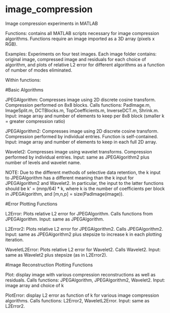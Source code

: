 # image_compression
Image compression experiments in MATLAB

Functions: contains all MATLAB scripts necessary for image compression algorithms.  Functions require an image imported as a 3D array (pixels x RGB). 

Examples: Experiments on four test images.  Each image folder contains: original image,  compressed image and residuals for each choice of algorithm, and plots of relative L2 error for different algorithms as a function of number of modes eliminated.

Within functions:

#Basic Algorithms

  JPEGAlgorithm: Compresses image using 2D discrete cosine transform.  Compression performed on 8x8 blocks.  Calls functions: PadImage.m, ImageSplit.m, DCTBlocks.m, TopCoefficients.m, InverseDCT.m, Shrink.m.  Input: image array and number of elements to keep per 8x8 block (smaller k = greater compression ratio)
  
  JPEGAlgorithm2: Compresses image using 2D discrete cosine transform.  Compression performed by individual entries.  Function is self-contained.  Input: image array and number of elements to keep in each full 2D array.
  
  Wavelet2: Compresses image using wavelet transforms.  Compression performed by individual entries.  Input: same as JPEGAlgorithm2 plus number of levels and wavelet name. 
  
  NOTE: Due to the different methods of selective data retention, the k input to JPEGAlgorithm has a different meaning than the k input for JPEGAlgorithm2 and Wavelet2.  In particular, the input to the latter functions should be k' = (m*n*p/64) * k, where k is the number of coefficients per block in JPEGAlgorithm, and [m,n,p] = size(PadImage(image)).
  
#Error Plotting Functions

  L2Error: Plots relative L2 error for JPEGAlgorithm.  Calls functions from JPEGAlgorithm.  Input: same as JPEGAlgorithm.

  L2Error2: Plots relative L2 error for JPEGAlgorithm2.  Calls JPEGAlgorithm2.  Input: same as JPEGAlgorithm2 plus stepsize to increase k in each plotting iteration.
  
  WaveletL2Error: Plots relative L2 error for Wavelet2.  Calls Wavelet2.  Input: same as Wavelet2 plus stepsize (as in L2Error2).
  
#Image Reconstruction Plotting Functions

 Plot: display image with various compression reconstructions as well as residuals.  Calls functions: JPEGAlgorithm, JPEGAlgorithm2, Wavelet2.  Input: image array and choice of k
 
 PlotError: display L2 error as function of k for various image compression algorithms.  Calls functions: L2Error2, WaveletL2Error.  Input: same as L2Error2.
